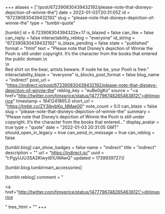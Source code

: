 +++
aliases = ["/post/672390830439432192/please-note-that-disneys-depiction-of-winnie-the"]
date = 2022-01-03T20:31:05Z
id = "672390830439432192"
slug = "please-note-that-disneys-depiction-of-winnie-the"
type = "tumblr-quote"

[tumblr]
id = 6.723908304394322e+17
is_blazed = false
can_like = false
can_reply = false
interactability_reblog = "everyone"
id_string = "672390830439432192"
is_blaze_pending = false
state = "published"
format = "html"
text = "Please note that Disney’s depiction of Winnie the Pooh is still under copyright. It’s the character from the books that entered the public domain.\n<br/>\n<br/>Red shirt on the bear, artists beware. If nude he be, your Pooh is free."
interactability_blaze = "everyone"
is_blocks_post_format = false
blog_name = "indirect"
post_url = "https://indirect.io/post/672390830439432192/please-note-that-disneys-depiction-of-winnie-the"
reblog_key = "euBe0gKo"
source = "<a href=\"http://twitter.com/timxprice/status/1477796748265463812\">@timxprice</a>"
timestamp = 1641241865.0
short_url = "https://tmblr.co/ZY3jbybKp_NMae00"
note_count = 0.0
can_blaze = false
slug = "please-note-that-disneys-depiction-of-winnie-the"
summary = "Please note that Disney’s depiction of Winnie the Pooh is still under copyright. It’s the character from the books that entered..."
display_avatar = true
type = "quote"
date = "2022-01-03 20:31:05 GMT"
should_open_in_legacy = true
can_send_in_message = true
can_reblog = false

[tumblr.blog]
can_show_badges = false
name = "indirect"
title = "indirect"
description = ""
url = "https://indirect.io/"
uuid = "t:PgyUJU3SA2Klwyt81UWAwQ"
updated = 1739939727.0

[tumblr.blog.tumblrmart_accessories]

[tumblr.reblog]
comment = "<p><a href=\"http://twitter.com/timxprice/status/1477796748265463812\">@timxprice</a></p>"
tree_html = ""
+++
